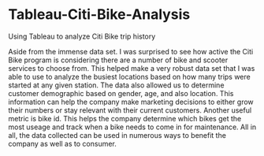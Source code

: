 # Tableau-Citi-Bike-Analysis
Using Tableau to analyze Citi Bike trip history

Aside from the immense data set. I was surprised to see how active the Citi Bike program is considering there are a number of bike and scooter services to choose from. This helped make a very robust data set that I was able to use to analyze the busiest locations based on how many trips were started at any given station. The data also allowed us to determine customer demographic based on gender, age, and also location. This information can help the company make marketing decisions to either grow their numbers or stay relevant with their current customers. Another useful metric is bike id. This helps the company determine which bikes get the most useage and track when a bike needs to come in for maintenance. All in all, the data collected can be used in numerous ways to benefit the company as well as to consumer.
